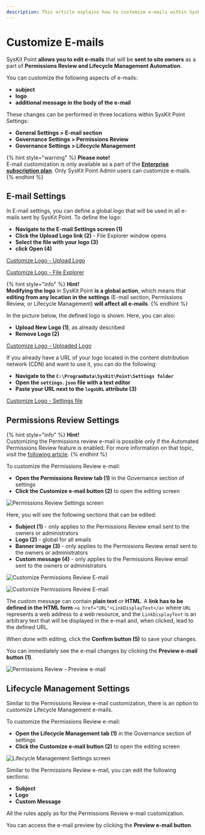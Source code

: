 ```yaml
---
description: This article explains how to customize e-mails within SysKit Point.
---
```


# Customize E-mails

SysKit Point **allows you to edit e-mails** that will be **sent to site owners** as a part of **Permissions Review and Lifecycle Management Automation**.

You can customize the following aspects of e-mails:

* **subject**
* **logo**
* **additional message in the body of the e-mail**

These changes can be performed in three locations within SysKit Point Settings:

* **General Settings &gt; E-mail section** 
* **Governance Settings &gt; Permissions Review** 
* **Governance Settings &gt; Lifecycle Management**

{% hint style="warning" %}
**Please note!**  
E-mail customization is only available as a part of the [**Enterprise subscription plan**](https://www.syskit.com/products/point/pricing/).
Only SysKit Point Admin users can customize e-mails.
{% endhint %}

## E-mail Settings

In E-mail settings, you can define a global logo that will be used in all e-mails sent by SysKit Point. To define the logo:

* **Navigate to the E-mail Settings screen (1)**
* **Click the Upload Logo link (2)** - File Explorer window opens
* **Select the file with your logo (3)** 
* **click Open (4)**

[Customize Logo - Upload Logo](../.gitbook/assets/customize-e-mail_upload-logo.png)

[Customize Logo - File Explorer](../.gitbook/assets/customize-e-mail_file-explorer.png)

{% hint style="info" %}
**Hint!**  
**Modifying the logo** in SysKit Point **is a global action**, which means that **editing from any location in the settings** \(E-mail section, Permissions Review, or Lifecycle Management\) **will affect all e-mails**.
{% endhint %}

In the picture below, the defined logo is shown.
Here, you can also:
* **Upload New Logo (1)**, as already described
* **Remove Logo (2)**

[Customize Logo - Uploaded Logo](../.gitbook/assets/customize-e-mail_uploaded-logo.png)

If you already have a URL of your logo located in the content distribution network (CDN) and want to use it, you can do the following:
* **Navigate to the `C:\ProgramData\SysKit\Point\Settings folder`**
* **Open the `settings.json` file with a text editor**
* **Paste your URL next to the `logoURL` attribute (3)**

[Customize Logo - Settings file](../.gitbook/assets/customize-e-mail_settings-json.png)

## Permissions Review Settings

{% hint style="info" %}
**Hint!**  
Customizing the Permissions review e-mail is possible only if the Automated Permissions Review feature is enabled. For more information on that topic, visit the [following article](enable-permissions-review.md).
{% endhint %}

To customize the Permissions Review e-mail:

* **Open the Permissions Review tab (1)** in the Governance section of settings 
* **Click the Customize e-mail button (2)** to open the editing screen

![Permissions Review Settings screen](../.gitbook/assets/customize-e-mail_permissions-review-settings-screen.png)

Here, you will see the following sections that can be edited:

* **Subject (1)** -  only applies to the Permissions Review email sent to the owners or administrators
* **Logo (2)** - global for all emails
* **Banner image (3)** - only applies to the Permissions Review email sent to the owners or administrators
* **Custom message (4)** - only applies to the Permissions Review email sent to the owners or administrators

![Customize Permissions Review E-mail](../.gitbook/assets/customize-e-mail_customize-permissions-review-e-mail.png)

![Customize Permissions Review E-mail](../.gitbook/assets/customize-e-mail_customize-permissions-review-e-mail2.png)

The custom message can contain **plain text** or **HTML**. A **link has to be defined in the HTML form** `<a href="URL">LinkDisplayText</a>` where `URL` represents a web address to a web resource, and the `LinkDisplayText` is an arbitrary text that will be displayed in the e-mail and, when clicked, lead to the defined URL.

When done with editing, click the **Confirm button (5)** to save your changes. 

You can immediately see the e-mail changes by clicking the **Preview e-mail button (1)**.

![Permissions Review - Preview e-mail](../.gitbook/assets/customize-e-mail_permissions-review-settings-preview.png)

## Lifecycle Management Settings

Similar to the Permissions Review e-mail customization, there is an option to customize Lifecycle Management e-mails.

To customize the Permissions Review e-mail:

* **Open the Lifecycle Management tab (1)** in the Governance section of settings 
* **Click the Customize e-mail button (2)** to open the editing screen

![Lifecycle Management Settings screen](../.gitbook/assets/customize-e-mail_lifecycle-management-settings-screen.png)

Similar to the Permissions Review e-mail, you can edit the following sections:

* **Subject**
* **Logo**
* **Custom Message**

All the rules apply as for the Permissions Review e-mail customization.

You can access the e-mail preview by clicking the **Preview e-mail button**.

